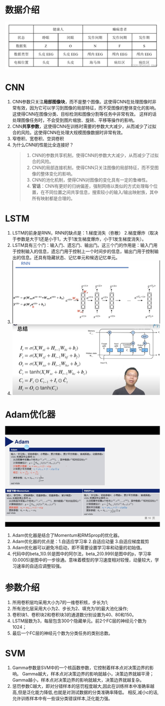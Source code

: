 # 数据介绍
![Data.png](Data.png)
# CNN
1. CNN参数只关注**局部图像块**，而不是整个图像。这使得CNN在处理图像时非常有效，因为它可以学习到图像的局部特征，而不受图像的整体变化的影响。这使得CNN在图像分类、目标检测和图像分割等任务中非常有效。
这样的话处理图像任务时，不会受到图片缩放、旋转、平移等操作的影响。
2. CNN**共享参数**，这使得CNN在训练时需要的参数大大减少，从而减少了过拟合的风险。这使得CNN在处理大规模图像数据时非常有效。
3. 窄卷积、宽卷积、空洞卷积
4. 为什么CNN的性能比全连接好？
    > 1. CNN的参数共享机制，使得CNN的参数大大减少，从而减少了过拟合的风险。
    > 2. CNN的局部连接机制，使得CNN只关注图像的局部特征，而不受图像的整体变化的影响。
    > 3. CNN的池化机制，使得CNN对图像的变化具有一定的鲁棒性。
    > 4. **官话**：CNN有更好的归纳偏差，强制网络以类似的方式处理每个位置，在不同位置之间共享信息，搜索较小的输入/输出映射族，其中所有映射都是合理的。

# LSTM
1. LSTM的前身是RNN，RNN的缺点是：1.梯度消失（弥散） 2.梯度爆炸（取决于参数是大于1还是小于1，大于1发生梯度爆炸，小于1发生梯度消失）。
2. LSTM具有三个门：输入门、遗忘门、输出门。这三个门的作用是：输入门用于控制输入的信息，遗忘门用于控制上一个时间步的信息，输出门用于控制输出的信息。还具有隐藏状态、记忆单元和候选记忆单元。
3. ![RNN.png](RNN.png)
4. ![LSTM.png](LSTM.png)

# Adam优化器
![Adam.png](Adam.png)
1. Adam优化器是结合了Momentum和RMSprop的优化器。
2. Adam优化器的优点是：1.自适应学习率 2.自适应动量 3.自适应梯度裁剪
3. Adam优化器可以避免冷启动，即不需要设置学习率和动量的初始值。
4. 代码中的beta_1(0.9)是图中的阿尔法，beta_2(0.999)是图中的p，学习率(0.0005)是图中的一步徐通。意味着模型的学习速度相对较慢，动量较大，学习速率的自适应调整较强。

# 参数介绍
1. 所用卷积层均采用大小为7的一维卷积核，步长为1; 
2. 所有池化层采用大小为2、步长为2、填充为1的最大池化操作;
3. 卷积块1、卷积块2和卷积块3的通道数分别设置为40、80和150。
4. LSTM层数为3，每层包含300个隐藏单元。前2个FC层的神经元个数为1024；
5. 最后一个FC层的神经元个数为分类任务的类别总数。

# SVM
1. Gamma参数是SVM中的一个核函数参数，它控制着样本点对决策边界的影响。 Gamma越大，样本点对决策边界的影响就越小，决策边界就越平滑；Gamma越小，样本点对决策边界的影响就越大，决策边界就越复杂。
2. 惩罚参数C越大，即对分错样本的惩罚程度越大,因此在训练样本中准确率越高,但是泛化能力降低,也就是对测试数据的分类准确率降低。 相反,减小c的话,允许训练样本中有一些误分类错误样本,泛化能力强。